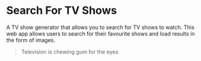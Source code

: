 # Search For TV Shows

A TV show generator that allows you to search for TV shows to watch. This web app allows users to search for their favourite shows and load results in the form of images.

> Television is chewing gum for the eyes 
